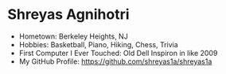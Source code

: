 # Shreyas Agnihotri

- Hometown: Berkeley Heights, NJ
- Hobbies: Basketball, Piano, Hiking, Chess, Trivia
- First Computer I Ever Touched: Old Dell Inspiron in like 2009
- My GitHub Profile: <https://github.com/shreyas1a/shreyas1a>
